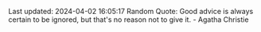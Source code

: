 Last updated: 2024-04-02 16:05:17
Random Quote: Good advice is always certain to be ignored, but that's no reason not to give it. - Agatha Christie